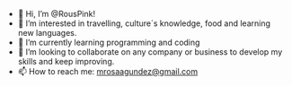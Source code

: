 - 👋 Hi, I’m @RousPink!
- 👀 I’m interested in travelling, culture´s knowledge, food and learning new languages.
- 🌱 I’m currently learning programming and coding
- 💞️ I’m looking to collaborate on any company or business to develop my skills and keep improving.
- 📫 How to reach me: mrosaagundez@gmail.com

<!---
RousPink/RousPink is a ✨ special ✨ repository because its `README.md` (this file) appears on your GitHub profile.
You can click the Preview link to take a look at your changes.
--->
